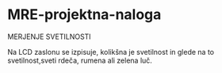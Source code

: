 # MRE-projektna-naloga
MERJENJE SVETILNOSTI


Na LCD zaslonu se izpisuje, kolikšna je svetilnost in glede na to svetilnost,sveti rdeča, rumena ali zelena luč.
